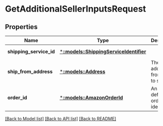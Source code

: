 # GetAdditionalSellerInputsRequest

## Properties
Name | Type | Description | Notes
------------ | ------------- | ------------- | -------------
**shipping_service_id** | [***::models::ShippingServiceIdentifier**](ShippingServiceIdentifier.md) |  | [default to null]
**ship_from_address** | [***::models::Address**](Address.md) | The address from which to ship. | [default to null]
**order_id** | [***::models::AmazonOrderId**](AmazonOrderId.md) | An Amazon defined order identifier | [default to null]

[[Back to Model list]](../README.md#documentation-for-models) [[Back to API list]](../README.md#documentation-for-api-endpoints) [[Back to README]](../README.md)


